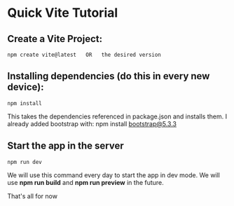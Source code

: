 # Quick Vite Tutorial

## Create a Vite Project:
    npm create vite@latest   OR   the desired version

## Installing dependencies (do this in every new device):
    npm install

This takes the dependencies referenced in package.json and installs them. I already added bootstrap with:
    npm install bootstrap@5.3.3

## Start the app in the server 
    npm run dev
We will use this command every day to start the app in dev mode. We will use **npm run build** and **npm run preview** in the future.

That's all for now